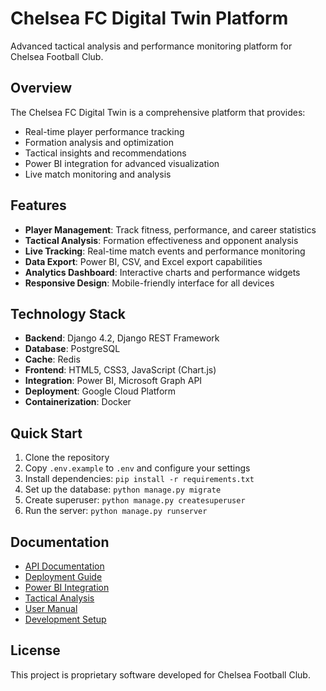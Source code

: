 # Chelsea FC Digital Twin Platform

Advanced tactical analysis and performance monitoring platform for Chelsea Football Club.

## Overview

The Chelsea FC Digital Twin is a comprehensive platform that provides:
- Real-time player performance tracking
- Formation analysis and optimization
- Tactical insights and recommendations
- Power BI integration for advanced visualization
- Live match monitoring and analysis

## Features

- **Player Management**: Track fitness, performance, and career statistics
- **Tactical Analysis**: Formation effectiveness and opponent analysis
- **Live Tracking**: Real-time match events and performance monitoring
- **Data Export**: Power BI, CSV, and Excel export capabilities
- **Analytics Dashboard**: Interactive charts and performance widgets
- **Responsive Design**: Mobile-friendly interface for all devices

## Technology Stack

- **Backend**: Django 4.2, Django REST Framework
- **Database**: PostgreSQL
- **Cache**: Redis
- **Frontend**: HTML5, CSS3, JavaScript (Chart.js)
- **Integration**: Power BI, Microsoft Graph API
- **Deployment**: Google Cloud Platform
- **Containerization**: Docker

## Quick Start

1. Clone the repository
2. Copy `.env.example` to `.env` and configure your settings
3. Install dependencies: `pip install -r requirements.txt`
4. Set up the database: `python manage.py migrate`
5. Create superuser: `python manage.py createsuperuser`
6. Run the server: `python manage.py runserver`

## Documentation

- [API Documentation](docs/API_DOCUMENTATION.md)
- [Deployment Guide](docs/DEPLOYMENT_GUIDE.md)
- [Power BI Integration](docs/POWERBI_INTEGRATION.md)
- [Tactical Analysis](docs/TACTICAL_ANALYSIS.md)
- [User Manual](docs/USER_MANUAL.md)
- [Development Setup](docs/DEVELOPMENT_SETUP.md)

## License

This project is proprietary software developed for Chelsea Football Club.
